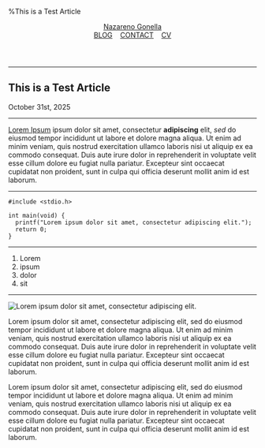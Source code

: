 %This is a Test Article

<header>
    <a class="name" href="../../index.html">Nazareno Gonella</a><nav><a class="title" href="">BLOG</a> &nbsp;&nbsp; <a class="title" href="mailto:nazagonella2@gmail.com">CONTACT</a> &nbsp;&nbsp; <a class="title" href="">CV</a></nav>
</header>

<hr />

## This is a Test Article

October 31st, 2025

---

[Lorem Ipsum](https://en.wikipedia.org/wiki/Lorem_ipsum) ipsum dolor sit amet, consectetur **adipiscing** elit, *sed* do eiusmod tempor incididunt ut labore et dolore magna aliqua. Ut enim ad minim veniam, quis nostrud exercitation ullamco laboris nisi ut aliquip ex ea commodo consequat. Duis aute irure dolor in reprehenderit in voluptate velit esse cillum dolore eu fugiat nulla pariatur. Excepteur sint occaecat cupidatat non proident, sunt in culpa qui officia deserunt mollit anim id est laborum.

---

```
#include <stdio.h>

int main(void) {
  printf("Lorem ipsum dolor sit amet, consectetur adipiscing elit.");
  return 0;
}
```

---

1. Lorem
2. ipsum
3. dolor
4. sit

---

![Lorem ipsum dolor sit amet, consectetur adipiscing elit.](https://upload.wikimedia.org/wikipedia/commons/4/42/Letraset_Lorem_Ipsum.jpg)

Lorem ipsum dolor sit amet, consectetur adipiscing elit, sed do eiusmod tempor incididunt ut labore et dolore magna aliqua. Ut enim ad minim veniam, quis nostrud exercitation ullamco laboris nisi ut aliquip ex ea commodo consequat. Duis aute irure dolor in reprehenderit in voluptate velit esse cillum dolore eu fugiat nulla pariatur. Excepteur sint occaecat cupidatat non proident, sunt in culpa qui officia deserunt mollit anim id est laborum.

Lorem ipsum dolor sit amet, consectetur adipiscing elit, sed do eiusmod tempor incididunt ut labore et dolore magna aliqua. Ut enim ad minim veniam, quis nostrud exercitation ullamco laboris nisi ut aliquip ex ea commodo consequat. Duis aute irure dolor in reprehenderit in voluptate velit esse cillum dolore eu fugiat nulla pariatur. Excepteur sint occaecat cupidatat non proident, sunt in culpa qui officia deserunt mollit anim id est laborum.
